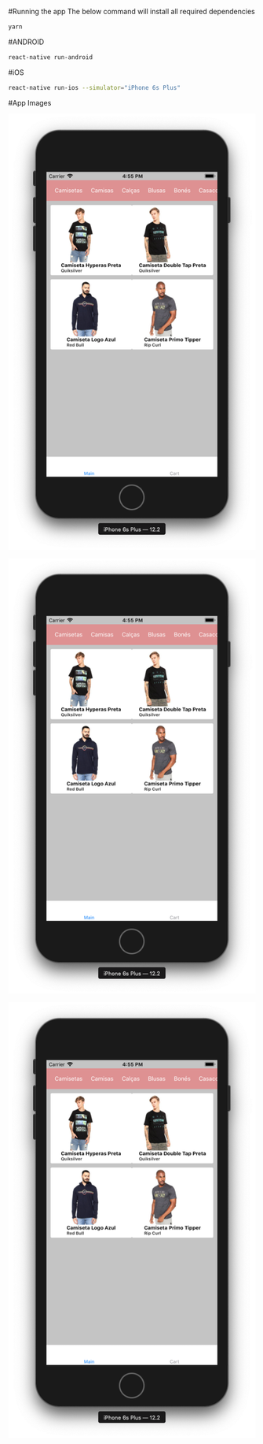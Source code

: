 #Running the app
The below command will install all required dependencies

```bash
yarn
```

#ANDROID

```bash
react-native run-android
```

#iOS

```bash
react-native run-ios --simulator="iPhone 6s Plus"
```

#App Images

![Tela App](https://github.com/petrovick/GoNative/blob/master/challenge4/assets/appimages/screen1.png?raw=truenge4/assets/appimages/screen1.png)

![Tela 2 App](https://github.com/petrovick/GoNative/blob/master/challenge4/assets/appimages/screen1.png?raw=truenge4/assets/appimages/screen2.png)

![Tela 3 App](https://github.com/petrovick/GoNative/blob/master/challenge4/assets/appimages/screen1.png?raw=truenge4/assets/appimages/screen3.png)
